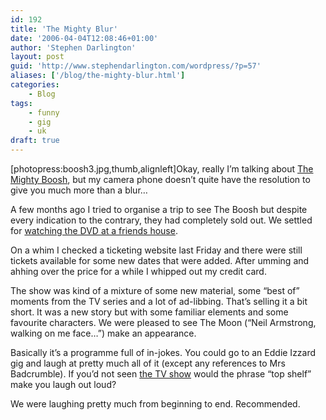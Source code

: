 ```yaml
---
id: 192
title: 'The Mighty Blur'
date: '2006-04-04T12:08:46+01:00'
author: 'Stephen Darlington'
layout: post
guid: 'http://www.stephendarlington.com/wordpress/?p=57'
aliases: ['/blog/the-mighty-blur.html']
categories:
    - Blog
tags:
    - funny
    - gig
    - uk
draft: true
---
```


\[photopress:boosh3.jpg,thumb,alignleft\]Okay, really I’m talking about [The Mighty Boosh](http://www.themightyboosh.inuk.com/), but my camera phone doesn’t quite have the resolution to give you much more than a blur…

A few months ago I tried to organise a trip to see The Boosh but despite every indication to the contrary, they had completely sold out. We settled for [watching the DVD at a friends house](http://bcuk.blogspot.com/2006/03/coconuts-and-cupcakes.html).

On a whim I checked a ticketing website last Friday and there were still tickets available for some new dates that were added. After umming and ahhing over the price for a while I whipped out my credit card.

The show was kind of a mixture of some new material, some “best of” moments from the TV series and a lot of ad-libbing. That’s selling it a bit short. It was a new story but with some familiar elements and some favourite characters. We were pleased to see The Moon (“Neil Armstrong, walking on me face…”) make an appearance.

Basically it’s a programme full of in-jokes. You could go to an Eddie Izzard gig and laugh at pretty much all of it (except any references to Mrs Badcrumble). If you’d not seen [the TV show](http://www.bbc.co.uk/comedy/mightyboosh/ "The Mighty Boosh on BBC3") would the phrase “top shelf” make you laugh out loud?

We were laughing pretty much from beginning to end. Recommended.